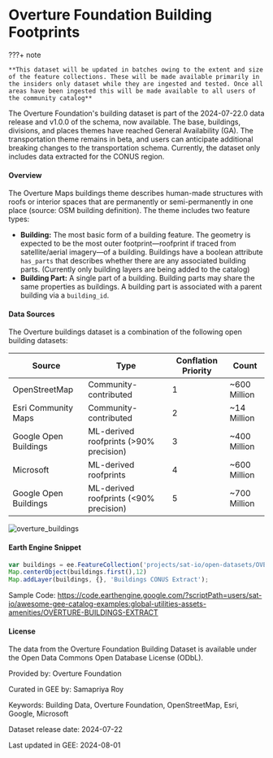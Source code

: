 # Overture Foundation Building Footprints

???+ note

    **This dataset will be updated in batches owing to the extent and size of the feature collections. These will be made available primarily in the insiders only dataset while they are ingested and tested. Once all areas have been ingested this will be made available to all users of the community catalog**

The Overture Foundation's building dataset is part of the 2024-07-22.0 data release and v1.0.0 of the schema, now available. The base, buildings, divisions, and places themes have reached General Availability (GA). The transportation theme remains in beta, and users can anticipate additional breaking changes to the transportation schema. Currently, the dataset only includes data extracted for the CONUS region.

#### Overview

The Overture Maps buildings theme describes human-made structures with roofs or interior spaces that are permanently or semi-permanently in one place (source: OSM building definition). The theme includes two feature types:

- **Building:** The most basic form of a building feature. The geometry is expected to be the most outer footprint—roofprint if traced from satellite/aerial imagery—of a building. Buildings have a boolean attribute `has_parts` that describes whether there are any associated building parts. (Currently only building layers are being added to the catalog)
- **Building Part:** A single part of a building. Building parts may share the same properties as buildings. A building part is associated with a parent building via a `building_id`.

#### Data Sources

The Overture buildings dataset is a combination of the following open building datasets:

| Source               | Type                        | Conflation Priority | Count        |
|----------------------|-----------------------------|----------------------|--------------|
| OpenStreetMap        | Community-contributed       | 1                    | ~600 Million |
| Esri Community Maps  | Community-contributed       | 2                    | ~14 Million  |
| Google Open Buildings| ML-derived roofprints (>90% precision) | 3 | ~400 Million |
| Microsoft            | ML-derived roofprints       | 4                    | ~600 Million |
| Google Open Buildings| ML-derived roofprints (<90% precision) | 5 | ~700 Million |

![overture_buildings](https://github.com/user-attachments/assets/14a18c64-b730-4158-8cd9-e44cb01c1df9)

#### Earth Engine Snippet

```js
var buildings = ee.FeatureCollection('projects/sat-io/open-datasets/OVERTURE/BUILDINGS/CONUS-EXTRACT');
Map.centerObject(buildings.first(),12)
Map.addLayer(buildings, {}, 'Buildings CONUS Extract');
```

Sample Code:  https://code.earthengine.google.com/?scriptPath=users/sat-io/awesome-gee-catalog-examples:global-utilities-assets-amenities/OVERTURE-BUILDINGS-EXTRACT

#### License

The data from the Overture Foundation Building Dataset is available under the Open Data Commons Open Database License (ODbL).

Provided by: Overture Foundation

Curated in GEE by: Samapriya Roy

Keywords: Building Data, Overture Foundation, OpenStreetMap, Esri, Google, Microsoft

Dataset release date: 2024-07-22

Last updated in GEE: 2024-08-01


